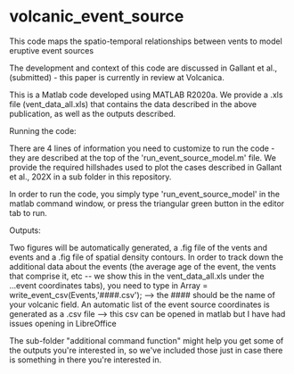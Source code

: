 # volcanic_event_source
This code maps the spatio-temporal relationships between vents to model eruptive event sources

The development and context of this code are discussed in Gallant et al., (submitted) - this paper is currently in review at Volcanica.

This is a Matlab code developed using MATLAB R2020a. We provide a .xls file (vent_data_all.xls) that contains the data described in the above publication, as well as the outputs described. 

Running the code: 

There are 4 lines of information you need to customize to run the code - they are described at the top of the 'run_event_source_model.m' file. We provide the required hillshades used to plot the cases described in Gallant et al., 202X in a sub folder in this repository. 

In order to run the code, you simply type 'run_event_source_model' in the matlab command window, or press the triangular green button in the editor tab to run. 

Outputs:

Two figures will be automatically generated, a .fig file of the vents and events and a .fig file of spatial density contours. In order to track down the additional data about the events (the average age of the event, the vents that comprise it, etc -- we show this in the vent_data_all.xls under the ...event coordinates tabs), you need to type in Array = write_event_csv(Events,'####.csv'); --> the #### should be the name of your volcanic field. An automatic list of the event source coordinates is generated as a .csv file --> this csv can be opened in matlab but I have had issues opening in LibreOffice

The sub-folder "additional command function" might help you get some of the outputs you're interested in, so we've included those just in case there is something in there you're interested in. 


